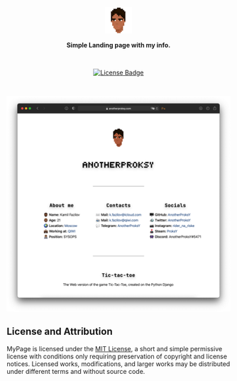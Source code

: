 <p align="center">
    <img width="12%" src="assets/logo.png" alt="Banner">
</p>
<p align="center">
    <b>Simple Landing page with my info.</b><br />
</p>

<br />

<p align="center">
    <a href="https://github.com/AnotherProksY/MyPage/blob/master/LICENSE">
        <img src="https://img.shields.io/badge/License-MIT-green.svg" alt="License Badge">
    </a>
</p>

<br />

<p align="center">
  <img src="assets/web-preview.png">
</p>

## License and Attribution

MyPage is licensed under the [MIT License](https://github.com/AnotherProksY/MyPage/blob/master/LICENSE), a short and simple permissive license with conditions only requiring preservation of copyright and license notices.
Licensed works, modifications, and larger works may be distributed under different terms and without source code.
